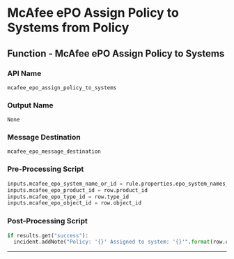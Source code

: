 <!--
    DO NOT MANUALLY EDIT THIS FILE
    THIS FILE IS AUTOMATICALLY GENERATED WITH resilient-sdk codegen
    Generated with resilient-sdk v50.0.151
-->

# McAfee ePO Assign Policy to Systems from Policy

## Function - McAfee ePO Assign Policy to Systems

### API Name
`mcafee_epo_assign_policy_to_systems`

### Output Name
`None`

### Message Destination
`mcafee_epo_message_destination`

### Pre-Processing Script
```python
inputs.mcafee_epo_system_name_or_id = rule.properties.epo_system_names_or_ids
inputs.mcafee_epo_product_id = row.product_id
inputs.mcafee_epo_type_id = row.type_id
inputs.mcafee_epo_object_id = row.object_id
```

### Post-Processing Script
```python
if results.get("success"):
  incident.addNote("Policy: '{}' Assigned to system: '{}'".format(row.object_id, rule.properties.epo_system_names_or_ids))
```

---

